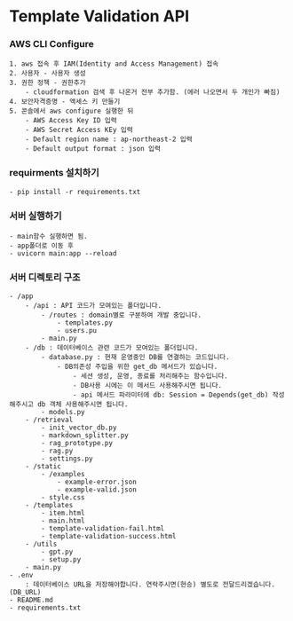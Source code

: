 # Template Validation API

### AWS CLI Configure

    1. aws 접속 후 IAM(Identity and Access Management) 접속
    2. 사용자 - 사용자 생성
    3. 권한 정책 - 권한추가
        - cloudformation 검색 후 나온거 전부 추가함. (에러 나오면서 두 개인가 빠짐)
    4. 보안자격증명 - 액세스 키 만들기
    5. 콘솔에서 aws configure 실행한 뒤
        - AWS Access Key ID 입력
        - AWS Secret Access KEy 입력
        - Default region name : ap-northeast-2 입력
        - Default output format : json 입력

### requirments 설치하기

    - pip install -r requirements.txt

### 서버 실행하기

    - main함수 실행하면 됨.
    - app폴더로 이동 후
    - uvicorn main:app --reload

### 서버 디렉토리 구조

    - /app
        - /api : API 코드가 모여있는 폴더입니다.
            - /routes : domain별로 구분하여 개발 중입니다.
                - templates.py
                - users.pu
            - main.py
        - /db : 데이터베이스 관련 코드가 모여있는 폴더입니다.
            - database.py : 현재 운영중인 DB를 연결하는 코드입니다.
                - DB의존성 주입을 위한 get_db 메서드가 있습니다.
                    - 세션 생성, 운영, 종료를 처리해주는 함수입니다.
                    - DB사용 시에는 이 메서드 사용해주시면 됩니다.
                    - api 메서드 파라미터에 db: Session = Depends(get_db) 작성해주시고 db 객체 사용해주시면 됩니다.
            - models.py
        - /retrieval
            - init_vector_db.py
            - markdown_splitter.py
            - rag_prototype.py
            - rag.py
            - settings.py
        - /static
            - /examples
                - example-error.json
                - example-valid.json
            - style.css
        - /templates
            - item.html
            - main.html
            - template-validation-fail.html
            - template-validation-success.html
        - /utils
            - gpt.py
            - setup.py
        - main.py
    - .env
        : 데이터베이스 URL을 저장해야합니다. 연락주시면(현승) 별도로 전달드리겠습니다. (DB_URL)
    - README.md
    - requirements.txt
